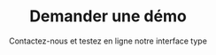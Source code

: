 ---
slug: x-presentation
title: Demander une démo
category: smartcatalog
subcategory: alternative-market
sort: 1
subtitle: Contactez-nous et testez en ligne notre interface type
alt-button: Contact
alt-button-link: /fr/#contact
alternative: yes
---